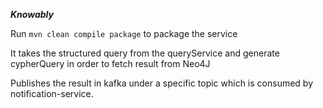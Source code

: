 ***********Knowably***********

Run ```mvn clean compile package``` to package the service

It takes the structured query from the queryService and generate cypherQuery in order to fetch result from Neo4J

Publishes the result in kafka under a specific topic which is consumed by notification-service.
